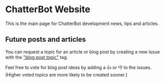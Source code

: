 # ChatterBot Website

This is the main page for ChatterBot development news, tips and articles.

## Future posts and articles

You can request a topic for an article or blog post by creating a new issue with the
["blog post topic"](https://github.com/ChatterBot/chatterbot.us/labels/blog%20post%20topic) tag.

Feel free to vote for blog post ideas by adding a :+1: or :-1: to the issues.
(Higher voted topics are more likely to be created sooner.)
